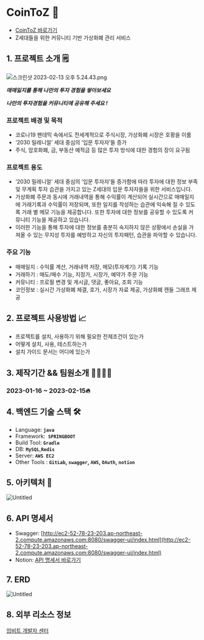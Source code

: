# CoinToZ 💸

- [CoinToZ 바로가기](http://ec2-43-201-23-107.ap-northeast-2.compute.amazonaws.com/)
- Z세대들을 위한 커뮤니티 기반 가상화폐 관리 서비스

## 1. 프로젝트 소개 🗒

![스크린샷 2023-02-13 오후 5.24.43.png](https://s3-us-west-2.amazonaws.com/secure.notion-static.com/fc986667-5d14-4d33-ba85-ab18effb7a93/%E1%84%89%E1%85%B3%E1%84%8F%E1%85%B3%E1%84%85%E1%85%B5%E1%86%AB%E1%84%89%E1%85%A3%E1%86%BA_2023-02-13_%E1%84%8B%E1%85%A9%E1%84%92%E1%85%AE_5.24.43.png)

***매매일지를 통해 나만의 투자 경험을 쌓아보세요*** 

***나만의 투자경험을 커뮤니티에 공유해 주세요 !***

### 프로젝트 배경 및 목적

- 코로나19 팬데믹 속에서도 전세계적으로 주식시장, 가상화폐 시장은 호황을 이룸
- ‘2030 밀레니얼’ 세대 중심의 ‘입문 투자자’들 증가
- 주식, 암호화폐, 금, 부동산 예적금 등 많은 투자 방식에 대한 경험의 장이 요구됨

### 프로젝트 용도

- ‘2030 밀레니얼’ 세대 중심의 ‘입문 투자자’들 증가함에 따라 투자에 대한 정보 부족 및 무계획 투자 습관을 가지고 있는 Z세대의 입문 투자자들을 위한 서비스입니다.
- 가상화폐 주문과 동시에 거래내역을 통해 수익률이 계산되어 실시간으로 매매일지에 거래기록과 수익률이 저장되며, 또한 일지를 작성하는 습관에 익숙해 질 수 있도록 거래 별 메모 기능을 제공합니다. 또한 투자에 대한 정보를 공유할 수 있도록 커뮤니티 기능을 제공하고 있습니다.
- 이러한 기능을 통해 투자에 대한 정보를 충분히 숙지하지 않은 상황에서 손실을 가져올 수 있는 무지성 투자를 예방하고 자신의 투자패턴, 습관을 파악할 수 있습니다.

### 주요 기능

- 매매일지 : 수익률 계산, 거래내역 저장, 메모(투자계기) 기록 기능
- 거래하기 : 매도/매수 기능, 지정가, 시장가, 예약가 주문 기능
- 커뮤니티 : 프로필 변경 및 게시글, 댓글, 좋아요, 조회 기능
- 코인정보 : 실시간 가상화폐 체결, 호가, 시장가 자료 제공, 가상화폐 캔들 그래프 제공

## 2. 프로젝트 사용방법 📈

- 프로젝트를 설치, 사용하기 위해 필요한 전제조건이 있는가
- 어떻게 설치, 사용, 테스트하는가
- 설치 가이드 문서는 어디에 있는가

## 3. 제작기간 && 팀원소개 🏃‍🏃‍♀️💨

### 2023-01-16 ~ 2023-02-15🔥

## 4. 백엔드 기술 스택 🛠

- Language: **`java`**
- Framework:  **`SPRINGBOOT`**
- Build Tool: **`Gradle`**
- DB: **`MySQL`**,**`Redis`**
- Server: **`AWS EC2`**
- Other Tools : **`GitLab`, `swagger`, `AWS`, `OAuth`, `notion`**

## 5. 아키텍처 📃

![Untitled](https://s3-us-west-2.amazonaws.com/secure.notion-static.com/1624bf09-aabf-49d0-a692-8a37ba342799/Untitled.png)

## 6. API 명세서

- Swagger: [http://ec2-52-78-23-203.ap-northeast-2.compute.amazonaws.com:8080/swagger-ui/index.html](http://ec2-52-78-23-203.ap-northeast-2.compute.amazonaws.com:8080/swagger-ui/index.html)
- Notion: [API 명세서 바로가기](https://www.notion.so/7a6e8c5f1ca245459829f1bbff9bb7f2)

## 7. ERD

![Untitled](https://s3-us-west-2.amazonaws.com/secure.notion-static.com/6dbc69b2-6d8a-45c8-8fa2-ecf30ef621c6/Untitled.png)

## 8. 외부 리소스 정보

[업비트 개발자 센터](https://docs.upbit.com/reference/%ED%98%B8%EA%B0%80-%EC%A0%95%EB%B3%B4-%EC%A1%B0%ED%9A%8C)
